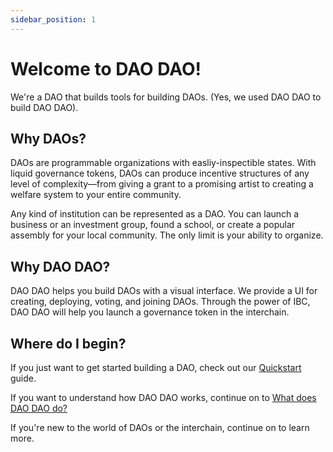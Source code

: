 ```yaml
---
sidebar_position: 1
---
```


# Welcome to DAO DAO!

We're a DAO that builds tools for building DAOs. (Yes, we used DAO DAO to build DAO DAO).

## Why DAOs?
DAOs are programmable organizations with easliy-inspectible states. With liquid
governance tokens, DAOs can produce incentive structures of any level of
complexity&mdash;from giving a grant to a promising artist to creating a welfare
system to your entire community.

Any kind of institution can be represented as a DAO. You can launch a business
or an investment group, found a school, or create a popular assembly for your
local community. The only limit is your ability to organize.

## Why DAO DAO?
DAO DAO helps you build DAOs with a visual interface. We provide a UI for
creating, deploying, voting, and joining DAOs. Through the power of IBC, DAO DAO
will help you launch a governance token in the interchain.


## Where do I begin?

If you just want to get started building a DAO, check out our [Quickstart](/quickstart/create-a-dao.md) guide.

If you want to understand how DAO DAO works, continue on to [What does DAO DAO do?](what-does-dao-dao-do)

If you're new to the world of DAOs or the interchain, continue on to learn more.

